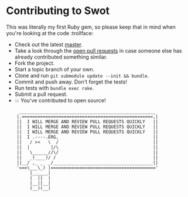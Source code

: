 # Contributing to Swot

This was literally my first Ruby gem, so please keep that in mind when you're looking at the code :trollface:

* Check out the latest [master](https://github.com/swot-edu/swot.rb).
* Take a look through the [open pull requests](https://github.com/swot-edu/swot.rb/issues) in case someone else has already contributed something similar.
* Fork the project.
* Start a topic branch of your own.
* Clone and run `git submodule update --init && bundle`.
* Commit and push away. Don't forget the tests!
* Run tests with `bundle exec rake`.
* Submit a pull request.
* :boom: You've contributed to open source!

```
     ____________________________________________________
    |.==================================================,|
    ||  I WILL MERGE AND REVIEW PULL REQUESTS QUICKLY   ||
    ||  I WILL MERGE AND REVIEW PULL REQUESTS QUICKLY   ||
    ||  I WILL MERGE AND REVIEW PULL REQUESTS QUICKLY   ||
    ||  I .----.ERG,                                    ||
    ||   / ><   \  /                                    ||
    ||  |        |/\                                    ||
    ||   \______//\/                                    ||
    ||   _(____)/ /                                     ||
    ||__/ ,_ _  _/______________________________________||
    '===\___\_) |========================================'
         |______|
         |  ||  |
         |__||__|
         (__)(__)
```
